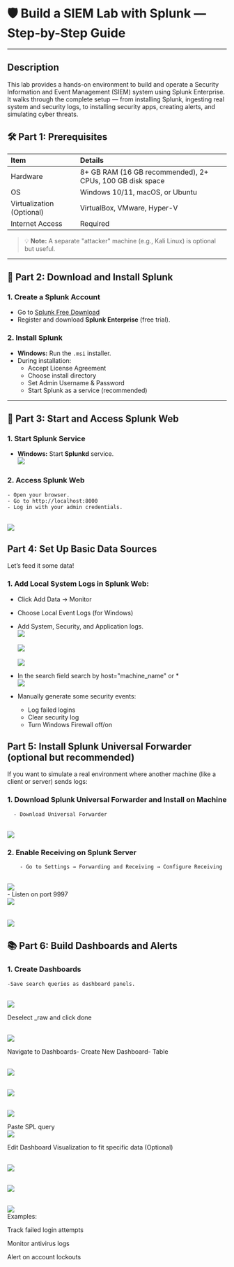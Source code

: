 # 🛡️ Build a SIEM Lab with Splunk — Step-by-Step Guide

---

## Description
This lab provides a hands-on environment to build and operate a Security Information and Event Management (SIEM) system using Splunk Enterprise. It walks through the complete setup — from installing Splunk, ingesting real system and security logs, to installing security apps, creating alerts, and simulating cyber threats.

## 🛠️ Part 1: Prerequisites

| Item | Details |
|:----|:-------|
| Hardware | 8+ GB RAM (16 GB recommended), 2+ CPUs, 100 GB disk space |
| OS | Windows 10/11, macOS, or Ubuntu |
| Virtualization (Optional) | VirtualBox, VMware, Hyper-V |
| Internet Access | Required |

> 💡 **Note:** A separate "attacker" machine (e.g., Kali Linux) is optional but useful.

---

## 🚀 Part 2: Download and Install Splunk

### 1. Create a Splunk Account
- Go to [Splunk Free Download](https://www.splunk.com/en_us/download/splunk-enterprise.html)
- Register and download **Splunk Enterprise** (free trial).

### 2. Install Splunk
- **Windows:** Run the `.msi` installer.
- During installation:
  - Accept License Agreement
  - Choose install directory
  - Set Admin Username & Password
  - Start Splunk as a service (recommended)

---

## 🔧 Part 3: Start and Access Splunk Web

### 1. Start Splunk Service
- **Windows:** Start **Splunkd** service.
<br><img src= "https://i.imgur.com/fy4LfSv.png"><br>
### 2. Access Splunk Web
    - Open your browser.
    - Go to http://localhost:8000
    - Log in with your admin credentials.
  <br><img src= "https://i.imgur.com/Jh16bOq.png"><br>
## Part 4: Set Up Basic Data Sources
Let’s feed it some data!

### 1. Add Local System Logs in Splunk Web:
- Click Add Data → Monitor
- Choose Local Event Logs (for Windows)
- Add System, Security, and Application logs.
<br><img src= "https://i.imgur.com/p6GJOXK.png"><br>
<br><img src= "https://i.imgur.com/Mrp7vm8.png"><br>
<br><img src= "https://i.imgur.com/uDPD4l7.png"><br>

- In the search field search by host="machine_name" or *
<br><img src= "https://i.imgur.com/maAnmOU.png"><br>
- Manually generate some security events:
    - Log failed logins
    - Clear security log
    - Turn Windows Firewall off/on

     
## Part 5: Install Splunk Universal Forwarder (optional but recommended)
If you want to simulate a real environment where another machine (like a client or server) sends logs:

### 1. Download Splunk Universal Forwarder and Install on Machine
      - Download Universal Forwarder
<br><img src= "https://i.imgur.com/CzbXJP5.png"><br>  

### 2. Enable Receiving on Splunk Server
        - Go to Settings → Forwarding and Receiving → Configure Receiving
<br><img src= "https://i.imgur.com/3UywL5h.png"><br>
        - Listen on port 9997
<br><img src= "https://i.imgur.com/6cmENgp.png"><br>   
<br><img src= "https://i.imgur.com/VLzwUod.png"><br> 

## 📚 Part 6: Build Dashboards and Alerts
### 1. Create Dashboards
    -Save search queries as dashboard panels.
<br><img src= "https://i.imgur.com/yRTiMHb.png"><br>

Deselect _raw and click done

<br><img src= "https://i.imgur.com/gRC2cN8.png"><br>

Navigate to Dashboards- Create New Dashboard- Table

<br><img src= "https://i.imgur.com/YJUo166.png"><br>

<br><img src= "https://i.imgur.com/4DhI8gL.png"><br>

<br><img src= "https://i.imgur.com/bpkFNqh.png"><br>

Paste SPL query
<br><img src= "https://i.imgur.com/2Xe7Htm.png"><br>

Edit Dashboard Visualization to fit specific data (Optional)

<br><img src= "https://i.imgur.com/WJPFMPK.png"><br>

<br><img src= "https://i.imgur.com/W9GCxdu.pngg"><br>

<br><img src= "https://i.imgur.com/scErNQo.png"><br>
Examples:

Track failed login attempts

Monitor antivirus logs

Alert on account lockouts

